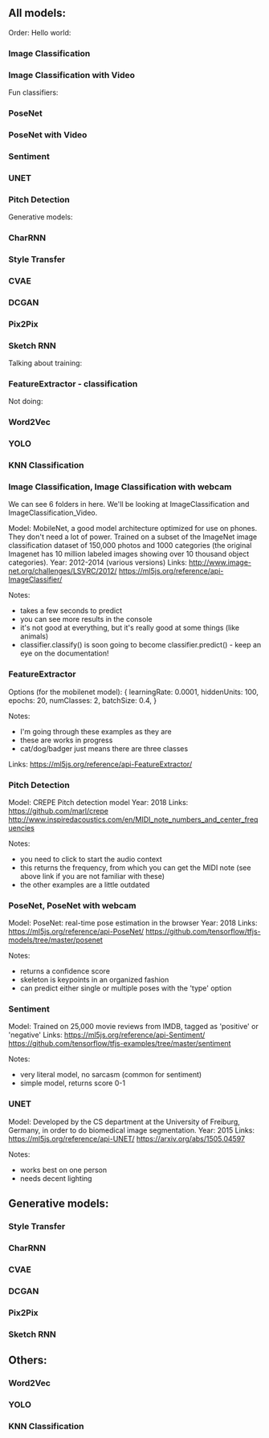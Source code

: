 ## All models:

Order:
Hello world:
### Image Classification
### Image Classification with Video

Fun classifiers:
### PoseNet
### PoseNet with Video
### Sentiment
### UNET
### Pitch Detection

Generative models:
### CharRNN
### Style Transfer
### CVAE
### DCGAN
### Pix2Pix
### Sketch RNN

Talking about training:
### FeatureExtractor - classification

Not doing:
### Word2Vec
### YOLO
### KNN Classification



### Image Classification, Image Classification with webcam

We can see 6 folders in here. We'll be looking at ImageClassification and ImageClassification_Video.

Model: MobileNet, a good model architecture optimized for use on phones. They don't need a lot of power. Trained on a subset of the ImageNet image classification dataset of 150,000 photos and 1000 categories (the original Imagenet has 10 million labeled images showing over 10 thousand object categories).
Year: 2012-2014 (various versions)
Links:
http://www.image-net.org/challenges/LSVRC/2012/
https://ml5js.org/reference/api-ImageClassifier/

Notes:
* takes a few seconds to predict
* you can see more results in the console
* it's not good at everything, but it's really good at some things (like animals)
* classifier.classify() is soon going to become classifier.predict() - keep an eye on the documentation!

### FeatureExtractor

Options (for the mobilenet model):
{
  learningRate: 0.0001,
  hiddenUnits: 100,
  epochs: 20,
  numClasses: 2,
  batchSize: 0.4,
}

Notes:
* I'm going through these examples as they are
* these are works in progress
* cat/dog/badger just means there are three classes

Links:
https://ml5js.org/reference/api-FeatureExtractor/

### Pitch Detection

Model: CREPE Pitch detection model
Year: 2018
Links:
https://github.com/marl/crepe
http://www.inspiredacoustics.com/en/MIDI_note_numbers_and_center_frequencies

Notes: 
* you need to click to start the audio context
* this returns the frequency, from which you can get the MIDI note (see above link if you are not familiar with these)
* the other examples are a little outdated

### PoseNet, PoseNet with webcam

Model: PoseNet: real-time pose estimation in the browser
Year: 2018
Links:
https://ml5js.org/reference/api-PoseNet/
https://github.com/tensorflow/tfjs-models/tree/master/posenet

Notes:
* returns a confidence score
* skeleton is keypoints in an organized fashion 
* can predict either single or multiple poses with the 'type' option

### Sentiment

Model: Trained on 25,000 movie reviews from IMDB, tagged as 'positive' or 'negative'
Links:
https://ml5js.org/reference/api-Sentiment/
https://github.com/tensorflow/tfjs-examples/tree/master/sentiment

Notes:
* very literal model, no sarcasm (common for sentiment)
* simple model, returns score 0-1


### UNET

Model: Developed by the CS department at the University of Freiburg, Germany, in order to do biomedical image segmentation.
Year: 2015
Links:
https://ml5js.org/reference/api-UNET/
https://arxiv.org/abs/1505.04597

Notes:
* works best on one person
* needs decent lighting 


## Generative models:
### Style Transfer
### CharRNN
### CVAE
### DCGAN
### Pix2Pix
### Sketch RNN

## Others:
### Word2Vec
### YOLO
### KNN Classification
